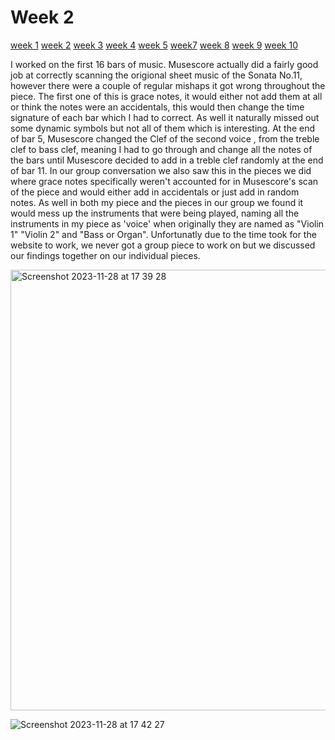 

# Week 2
[week 1](week1.md)  [week 2](week2.md)   [week 3](week3.md)   [week 4](week4.md)  [week 5](week5.md)  [week7](week7.d)  [week 8](week8.md) [week 9](week9.md)   [week 10](week10.md)  

I worked on the first 16 bars of music. Musescore actually did a fairly good job at correctly scanning the origional sheet music of the Sonata No.11, however there were a couple of regular mishaps it got wrong throughout the piece. The first one of this is grace notes, it would either not add them at all or think the notes were an accidentals, this would then change the time signature of each bar which I had to correct. As well it naturally missed out some dynamic symbols but not all of them which is interesting. At the end of bar 5, Musescore changed the Clef of the second voice , from the treble clef to bass clef, meaning I had to go through and change all the notes of the bars until Musescore decided to add in a treble clef randomly at the end of bar 11. In our group conversation we also saw this in the pieces we did where grace notes specifically weren't accounted for in Musescore's scan of the piece and would either add in accidentals or just add in random notes. As well in both my piece and the pieces in our group we found it would mess up the instruments that were being played, naming all the instruments in my piece as 'voice' when originally they are named as "Violin 1" "Violin 2" and "Bass or Organ". Unfortunatly due to the time took for the website to work, we never got a group piece to work on but we discussed our findings together on our individual pieces. 

<img width="705" alt="Screenshot 2023-11-28 at 17 39 28" src="https://github.com/2578428b/MCA-2023/assets/146018791/2e6d79bc-8749-44d3-8213-53951210506f">


![Screenshot 2023-11-28 at 17 42 27](https://github.com/2578428b/MCA-2023/assets/146018791/b7ceb5da-a5c5-4cef-9358-1c2476a8f8c9)
